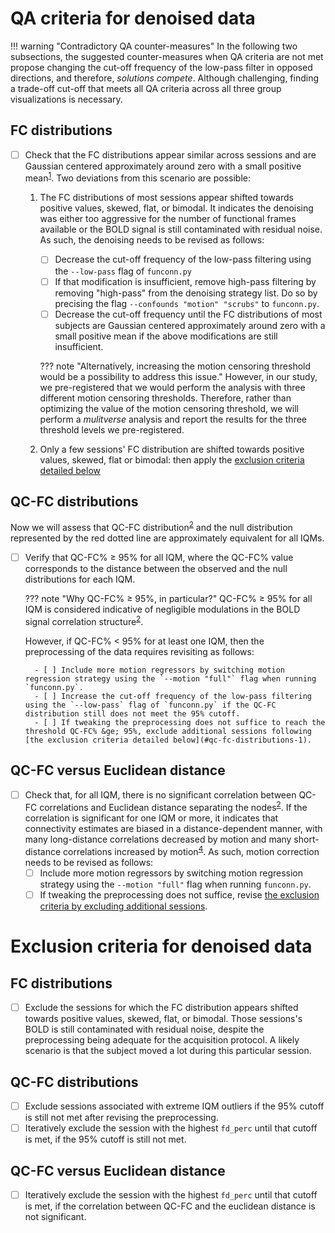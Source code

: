 # QA criteria for denoised data

!!! warning "Contradictory QA counter-measures"
    In the following two subsections, the suggested counter-measures when QA criteria are not met propose changing the cut-off frequency of the low-pass filter in opposed directions, and therefore, *solutions compete*.
    Although challenging, finding a trade-off cut-off that meets all QA criteria across all three group visualizations is necessary.

## FC distributions

- [ ] Check that the FC distributions appear similar across sessions and are Gaussian centered approximately around zero with a small positive mean<sup>[1]</sup>.
    Two deviations from this scenario are possible:

    1. The FC distributions of most sessions appear shifted towards positive values, skewed, flat, or bimodal. 
        It indicates the denoising was either too aggressive for the number of functional frames available or the BOLD signal is still contaminated with residual noise.
        As such, the denoising needs to be revised as follows:

        - [ ] Decrease the cut-off frequency of the low-pass filtering using the `--low-pass` flag of `funconn.py`
        - [ ] If that modification is insufficient, remove high-pass filtering by removing "high-pass" from the denoising strategy list.
              Do so by precising the flag `--confounds "motion" "scrubs"` to `funconn.py`.
        - [ ] Decrease the cut-off frequency until the FC distributions of most subjects are Gaussian centered approximately around zero with a small positive mean if the above modifications are still insufficient.

        ??? note "Alternatively, increasing the motion censoring threshold would be a possibility to address this issue."
            However, in our study, we pre-registered that we would perform the analysis with three different motion censoring thresholds.
            Therefore, rather than optimizing the value of the motion censoring threshold, we will perform a *mulitverse* analysis and report the results for the three threshold levels we pre-registered.

    2. Only a few sessions' FC distribution are shifted towards positive values, skewed, flat or bimodal: then apply the [exclusion criteria detailed below](#fc-distributions-1)

## QC-FC distributions

Now we will assess that QC-FC distribution<sup>[2]</sup> and the null distribution represented by the red dotted line are approximately equivalent for all IQMs. 

- [ ] Verify that QC-FC% &ge; 95% for all IQM, where the QC-FC% value corresponds to the distance between the observed and the null distributions for each IQM.

    ??? note "Why QC-FC% &ge; 95%, in particular?"
        QC-FC% &ge; 95% for all IQM is considered indicative of negligible modulations in the BOLD signal correlation structure<sup>[2]</sup>.

    However, if QC-FC% &lt; 95% for at least one IQM, then the preprocessing of the data requires revisiting as follows:

        - [ ] Include more motion regressors by switching motion regression strategy using the `--motion "full"` flag when running `funconn.py`.
        - [ ] Increase the cut-off frequency of the low-pass filtering using the `--low-pass` flag of `funconn.py` if the QC-FC distribution still does not meet the 95% cutoff.
        - [ ] If tweaking the preprocessing does not suffice to reach the threshold QC-FC% &ge; 95%, exclude additional sessions following [the exclusion criteria detailed below](#qc-fc-distributions-1).
    
## QC-FC versus Euclidean distance

- [ ] Check that, for all IQM, there is no significant correlation between QC-FC correlations and Euclidean distance separating the nodes<sup>[2]</sup>.
    If the correlation is significant for one IQM or more, it indicates that connectivity estimates are biased in a distance-dependent manner, with many long-distance correlations decreased by motion and many short-distance correlations increased by motion<sup>[4]</sup>.
    As such, motion correction needs to be revised as follows:
    - [ ] Include more motion regressors by switching motion regression strategy using the `--motion "full"` flag when running `funconn.py`.
    - [ ] If tweaking the preprocessing does not suffice, revise [the exclusion criteria by excluding additional sessions](qaqc-criteria-FC.md#qc-fc-versus-euclidean-distance-1).

# Exclusion criteria for denoised data

## FC distributions

- [ ] Exclude the sessions for which the FC distribution appears shifted towards positive values, skewed, flat, or bimodal.
    Those sessions's BOLD is still contaminated with residual noise, despite the preprocessing being adequate for the acquisition protocol. 
    A likely scenario is that the subject moved a lot during this particular session.

## QC-FC distributions

- [ ] Exclude sessions associated with extreme IQM outliers if the 95% cutoff is still not met after revising the preprocessing.
- [ ] Iteratively exclude the session with the highest `fd_perc` until that cutoff is met, if the 95% cutoff is still not met.

## QC-FC versus Euclidean distance

- [ ] Iteratively exclude the session with the highest `fd_perc` until that cutoff is met, if the correlation between QC-FC and the euclidean distance is not significant.

[1]: https://doi.org/10.3389/fnins.2023.1092125 "Morfini, F., Whitfield-Gabrieli, S., and Nieto-Castañón, A. “Functional Connectivity MRI Quality Control Procedures in CONN.” Front Neurosci 17 (2023). doi:10.3389/fnins.2023.1092125"
[2]: https://doi.org/10.1016/j.neuroimage.2017.03.020 "Ciric, R. et al. “Benchmarking of Participant-Level Confound Regression Strategies for the Control of Motion Artifact in Studies of Functional Connectivity. (2017)” NeuroImage, doi:10.1016/j.neuroimage.2017.03.020"
[3]: https://doi.org/10.1016/j.neuroimage.2017.03.056 "Bright, M. & Murphy, K., Cleaning up the fMRI time series: Mitigating noise with advanced acquisition and correction strategies. (2017) NeuroImage. doi:10.1016/j.neuroimage.2017.03.056"
[4]: https://doi.org/10.1016/j.neuroimage.2011.10.018 "Power, Jonathan D., Kelly A. Barnes, Abraham Z. Snyder, Bradley L. Schlaggar, and Steven E. Petersen. “Spurious but Systematic Correlations in Functional Connectivity MRI Networks Arise from Subject Motion.” NeuroImage 59, no. 3 (February 2012): 2142–54, doi:10.1016/j.neuroimage.2011.10.01" 

